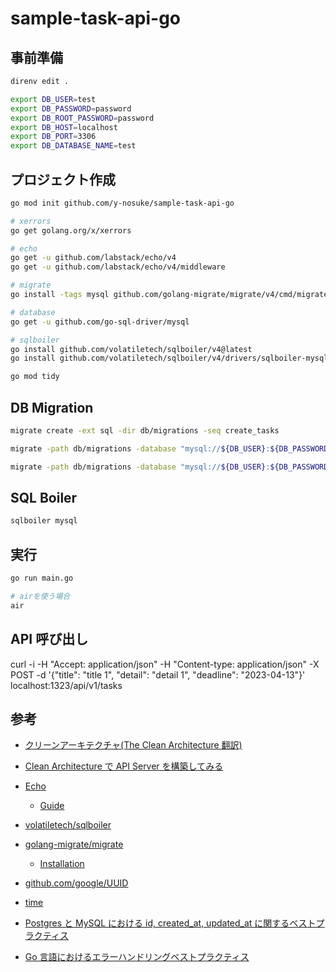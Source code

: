 # sample-task-api-go

## 事前準備

```sh
direnv edit .

export DB_USER=test
export DB_PASSWORD=password
export DB_ROOT_PASSWORD=password
export DB_HOST=localhost
export DB_PORT=3306
export DB_DATABASE_NAME=test
```

## プロジェクト作成

```sh
go mod init github.com/y-nosuke/sample-task-api-go

# xerrors
go get golang.org/x/xerrors

# echo
go get -u github.com/labstack/echo/v4
go get -u github.com/labstack/echo/v4/middleware

# migrate
go install -tags mysql github.com/golang-migrate/migrate/v4/cmd/migrate@latest

# database
go get -u github.com/go-sql-driver/mysql

# sqlboiler
go install github.com/volatiletech/sqlboiler/v4@latest
go install github.com/volatiletech/sqlboiler/v4/drivers/sqlboiler-mysql@latest

go mod tidy
```

## DB Migration

```sh
migrate create -ext sql -dir db/migrations -seq create_tasks

migrate -path db/migrations -database "mysql://${DB_USER}:${DB_PASSWORD}@tcp(localhost:3306)/${DB_DATABASE_NAME}?multiStatements=true" up 1

migrate -path db/migrations -database "mysql://${DB_USER}:${DB_PASSWORD}@tcp(localhost:3306)/${DB_DATABASE_NAME}" down 1
```

## SQL Boiler

```sh
sqlboiler mysql
```

## 実行

```sh
go run main.go

# airを使う場合
air
```

## API 呼び出し

curl -i -H "Accept: application/json" -H "Content-type: application/json" -X POST -d '{"title": "title 1", "detail": "detail 1", "deadline": "2023-04-13"}' localhost:1323/api/v1/tasks

## 参考

- [クリーンアーキテクチャ(The Clean Architecture 翻訳)](https://blog.tai2.net/the_clean_architecture.html)
- [Clean Architecture で API Server を構築してみる](https://qiita.com/hirotakan/items/698c1f5773a3cca6193e)
- [Echo](https://echo.labstack.com/)
  - [Guide](https://echo.labstack.com/guide/)
- [volatiletech/sqlboiler](https://github.com/volatiletech/sqlboiler)
- [golang-migrate/migrate](https://github.com/golang-migrate/migrate)
  - [Installation](https://github.com/golang-migrate/migrate/tree/master/cmd/migrate)
- [github.com/google/UUID](https://pkg.go.dev/github.com/google/UUID)
- [time](https://pkg.go.dev/time)

- [Postgres と MySQL における id, created_at, updated_at に関するベストプラクティス](https://zenn.dev/mpyw/articles/rdb-ids-and-timestamps-best-practices)
- [Go 言語におけるエラーハンドリングベストプラクティス](https://zenn.dev/malt03/articles/cd0365608a26c4)
